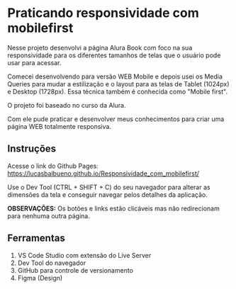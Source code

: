 # Praticando responsividade com mobilefirst

Nesse projeto desenvolvi a página Alura Book com foco na sua responsividade para os diferentes tamanhos de telas que o usuário pode usar para acessar.

Comecei desenvolvendo para versão WEB Mobile e depois usei os Media Queries para mudar a estilização e o layout para as telas de Tablet (1024px) e Desktop (1728px). Essa técnica também é conhecida como "Mobile first".

O projeto foi baseado no curso da Alura.

Com ele pude praticar e desenvolver meus conhecimentos para criar uma página WEB totalmente responsiva.

## Instruções

Acesse o link do Github Pages: https://lucasbalbueno.github.io/Responsividade_com_mobilefirst/

Use o Dev Tool (CTRL + SHIFT + C) do seu navegador para alterar as dimensões da tela e conseguir navegar pelos detalhes da aplicação.

__OBSERVAÇÕES:__ Os botões e links estão clicáveis mas não redirecionam para nenhuma outra página.

## Ferramentas

1. VS Code Studio com extensão do Live Server
2. Dev Tool do navegador
3. GitHub para controle de versionamento
4. Figma (Design)